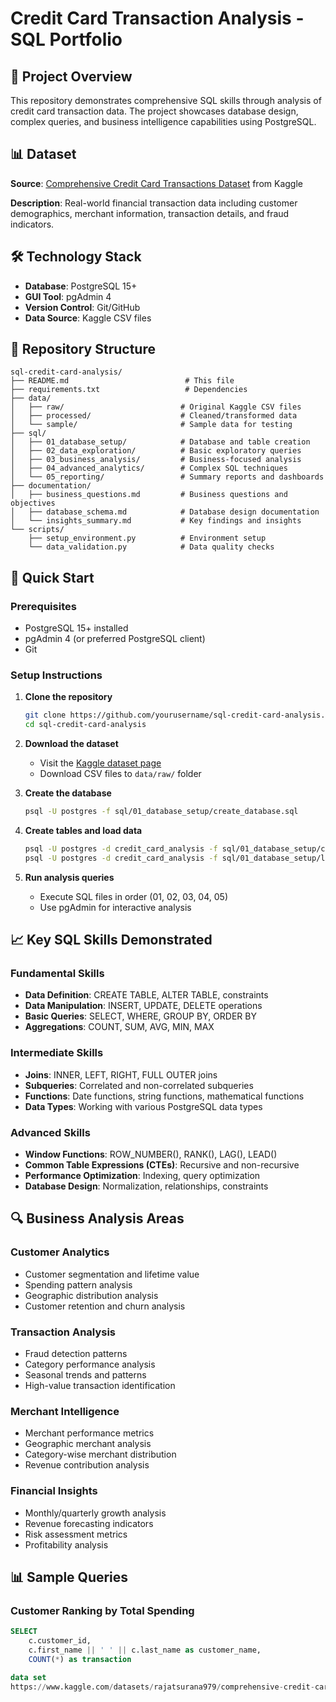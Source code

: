 # Credit Card Transaction Analysis - SQL Portfolio

## 🎯 Project Overview

This repository demonstrates comprehensive SQL skills through analysis of credit card transaction data. The project showcases database design, complex queries, and business intelligence capabilities using PostgreSQL.

## 📊 Dataset

**Source**: [Comprehensive Credit Card Transactions Dataset](https://www.kaggle.com/datasets/rajatsurana979/comprehensive-credit-card-transactions-dataset) from Kaggle

**Description**: Real-world financial transaction data including customer demographics, merchant information, transaction details, and fraud indicators.

## 🛠️ Technology Stack

- **Database**: PostgreSQL 15+
- **GUI Tool**: pgAdmin 4
- **Version Control**: Git/GitHub
- **Data Source**: Kaggle CSV files

## 📁 Repository Structure

```
sql-credit-card-analysis/
├── README.md                          # This file
├── requirements.txt                   # Dependencies
├── data/
│   ├── raw/                          # Original Kaggle CSV files
│   ├── processed/                    # Cleaned/transformed data
│   └── sample/                       # Sample data for testing
├── sql/
│   ├── 01_database_setup/            # Database and table creation
│   ├── 02_data_exploration/          # Basic exploratory queries
│   ├── 03_business_analysis/         # Business-focused analysis
│   ├── 04_advanced_analytics/        # Complex SQL techniques
│   └── 05_reporting/                 # Summary reports and dashboards
├── documentation/
│   ├── business_questions.md         # Business questions and objectives
│   ├── database_schema.md            # Database design documentation
│   └── insights_summary.md           # Key findings and insights
└── scripts/
    ├── setup_environment.py          # Environment setup
    └── data_validation.py            # Data quality checks
```

## 🚀 Quick Start

### Prerequisites
- PostgreSQL 15+ installed
- pgAdmin 4 (or preferred PostgreSQL client)
- Git

### Setup Instructions

1. **Clone the repository**
   ```bash
   git clone https://github.com/yourusername/sql-credit-card-analysis.git
   cd sql-credit-card-analysis
   ```

2. **Download the dataset**
   - Visit the [Kaggle dataset page](https://www.kaggle.com/datasets/rajatsurana979/comprehensive-credit-card-transactions-dataset)
   - Download CSV files to `data/raw/` folder

3. **Create the database**
   ```bash
   psql -U postgres -f sql/01_database_setup/create_database.sql
   ```

4. **Create tables and load data**
   ```bash
   psql -U postgres -d credit_card_analysis -f sql/01_database_setup/create_tables.sql
   psql -U postgres -d credit_card_analysis -f sql/01_database_setup/load_data.sql
   ```

5. **Run analysis queries**
   - Execute SQL files in order (01, 02, 03, 04, 05)
   - Use pgAdmin for interactive analysis

## 📈 Key SQL Skills Demonstrated

### Fundamental Skills
- **Data Definition**: CREATE TABLE, ALTER TABLE, constraints
- **Data Manipulation**: INSERT, UPDATE, DELETE operations
- **Basic Queries**: SELECT, WHERE, GROUP BY, ORDER BY
- **Aggregations**: COUNT, SUM, AVG, MIN, MAX

### Intermediate Skills
- **Joins**: INNER, LEFT, RIGHT, FULL OUTER joins
- **Subqueries**: Correlated and non-correlated subqueries
- **Functions**: Date functions, string functions, mathematical functions
- **Data Types**: Working with various PostgreSQL data types

### Advanced Skills
- **Window Functions**: ROW_NUMBER(), RANK(), LAG(), LEAD()
- **Common Table Expressions (CTEs)**: Recursive and non-recursive
- **Performance Optimization**: Indexing, query optimization
- **Database Design**: Normalization, relationships, constraints

## 🔍 Business Analysis Areas

### Customer Analytics
- Customer segmentation and lifetime value
- Spending pattern analysis
- Geographic distribution analysis
- Customer retention and churn analysis

### Transaction Analysis
- Fraud detection patterns
- Category performance analysis
- Seasonal trends and patterns
- High-value transaction identification

### Merchant Intelligence
- Merchant performance metrics
- Geographic merchant analysis
- Category-wise merchant distribution
- Revenue contribution analysis

### Financial Insights
- Monthly/quarterly growth analysis
- Revenue forecasting indicators
- Risk assessment metrics
- Profitability analysis

## 📊 Sample Queries

### Customer Ranking by Total Spending
```sql
SELECT 
    c.customer_id,
    c.first_name || ' ' || c.last_name as customer_name,
    COUNT(*) as transaction

data set
https://www.kaggle.com/datasets/rajatsurana979/comprehensive-credit-card-transactions-dataset?resource=download&select=credit_card_transaction_flow.csv
